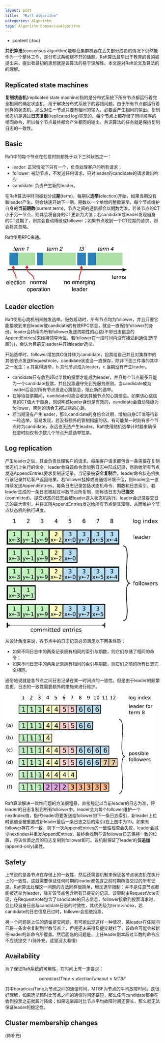 ```yaml
---
layout: post
title:  "Raft Algorithm"
categories: Algorithm
tags: Algorithm ConsensusAlgorithm
---
```


* content
{:toc}

**共识算法**(consensus algorithm)能够让集群机器在丢失部分成员的情况下仍然能作为一个整体工作，是分布式系统绕不开的话题。Raft算法最早出于教育的目的被提出来，提出者最初的思想就是该算法的易于理解性。本文是对Raft论文及算法的的理解。

## Replicated state machines

**复制状态机**(replicated state machine)指的是分布式系统下所有节点都运行着完全相同的确定状态机，用于解决分布式系统下的容错问题。由于所有节点都运行着同样的状态机，那么对任一节点只要有相同的输入，必要会产生相同的输出。复制状态机是通过**日志复制**(replicated log)实现的，每个节点上都存储了同样顺序的相同命令，所以每个节点最终都会产生相同的输出。共识算法的任务就是保持复制日志的一致性。

## Basic

Raft中的每个节点在任意时刻都处于以下三种状态之一：

- leader: 正常情况下只有一个，负责处理客户的所有请求；
- follower: 被动节点，不发送任何请求，只对leader的candidate的请求做出响应
- candidate: 负责产生新的leader。

在Raft算法中时间被划分成**期**(term)，每期以**选举**(election)开始，如果当期没有新leader产生，则会快速开始下一期。期数以一个单增的整数表示，每个节点维护自身的**当前期数**(current
term)，节点之间的通信都会以期数为准。若某节点的CT小于另一节点，则其会将自身的CT更新为大值；若candidate或leader发现自身的CT过期了，则其会自动降级成follower；如果节点收到一个CT过期的请求，则会将其忽略。

Raft使用RPC来通。

![](/img/2019-11-19_11-15-53.jpg)

## Leader election

Raft使用心跳机制来触发选举。服务启动时，所有节点均为follower，并且只要它能接收到来自leader或candidate的有效RPC信息，就会一直保持follower的身份。leader会持续向所有follower发送周期性的心跳(不带日志信息的AppendEntries)来维持领导地位，若follower在一段时间内没有接受到通信(选举超时)，会认为目前无leader并开始leader选举。

开始选举时，follower增加其C值并转为candidate，投票给自己并且对集群中的其他节点发送RequestVote，candidate状态会一直保存，除非下面三件事的其中之一发生：a.其赢得选举，b.其他节点成为leader，c.当期没有产生leader。

- candidate只有收到超过半数的投票才能成为leader，并且每个节点最多只能为一个candidate投票，并且投票遵守先到先服务原则。当candidate成为leader后会对所有节点发送心跳信息，阻止新的选举。
- 在等待投票期间，candidate可能会收到其他节点的心跳信息。如果该心跳信息的CT值大于自身，则说明该leader身份是有效的，candidate会自动降级为follower，否则的话会无视过期的心跳。
- 若当期没有产生leader，那么candidate的身份会过期，增加自身CT值等待新一轮选举。容易发现，若没有额外的管制措施的话，有可能某一时刻有多个节点称为candidate，永远也无法产生leader。Raft使用随机选举计时器来确保任意时刻仅有少数几个节点开启选举拉票。

## Log replication

产生leader之后，其会负责处理客户的请求。每条客户请求都包含一条需要在复制状态机上执行的命令，leader会将该命令添加到日志中形成记录，然后给所有节点发送AppendEntries要求复制该记录。当记录被**安全复制**后，leader命令状态机执行该记录并给客户返回结果。若follower挂掉或者通信环境不佳，则leader会一直持续发送AppendEntries。每条日志记录包括状态机命令、期数和日志索引。若leader生成的一条日志被超过半数节点所复制，则称该日志为**已提交**(committed)，提交状态的日志会被leader送入状态机执行。leader会记录提交日志的最大索引，并将其随AppendEntries发送给所有节点使其知晓，从而维护个节点状态机的执行进度。

![](/img/2019-11-19_15-58-40.jpg)

从设计角度来说，各节点中的日志记录必须满足以下两条性质：
- 如果不同日志中的两条记录拥有相同的索引与期数，则它们存储了相同的命令；
- 如果不同日志中的两条记录拥有相同的索引与期数，则它们之前的所有日志完全相同。

通俗地说就是各节点之间日志记录在某一时间点的一致性。但是由于leader的频繁变更，日志的一致性需要额外的措施来进行维护。

![](/img/2019-11-19_16-18-26.jpg)

Raft算法解决一致性问题的方法很粗暴，直接规定以当前leader的日志为准，将leader的日志复制到所有follower中。leader会为每个follower维护一个nextIndex值，指代leader将要发送给follower的下一条日志索引，新leader上位时该值全被重置成新leader最后一条日志之后的索引(在上图中为$11$)。如果有follower存在不一致，则下一次AppendEntries的一致性检查会失败，leader会减少nextIndex并重发AppendEntries，最终会找到与该follower日志保持一致的位置，将该位置之后的日志复制到follower即可。该机制保证了leader的**仅追加**(append-only)属性。

## Safety

上节说的是各节点在存储上的一致性，然后还需要机制来保证各节点状态机在执行上的一致性，这就需要保证任何时期的leader都包含之前时期所提交过的所有记录。Raft算法处理这一问题的方法同样很简单，增加选举限制：并不是任意节点都能被选举为leader，除非该节点包含所有已提交的记录。该限制由RequestVote实现，在RequestVote包含了candidate的日志信息，follower接收到投票请求时，会比较自身日志与candidate日志的时效性，其优先级为term>index，若candidate的日志信息已过时，follower会拒绝投票。

另一个问题是上任的遗留提交问题，有可能出现这样一种情况，某leader在任期间已将一条命令复制到半数节点上，但是还未来得及提交就挂了，该命令可能会被新任leader的新命令所覆盖。然后面临的问题是，上任leader副本超过半数的命令应不应该提交？(待补充，这里没太看懂)

## Availability

为了保证Raft系统的可用性，在时间上有一定要求：

$$
boradcastTime\le{electionTimeout}\le{MTBF}
$$

其中boradcastTime为节点之间的通信时间，MTBF为节点的平均故障时间。这很好理解，如果选举超时比节点之间的通信时间还要短，那么任何candidate都会在收到投票之前就超时降级；如果选举超时比节点平均故障时间还要长，那么就无法保证leader的稳定性。

## Cluster membership changes

(待补充)